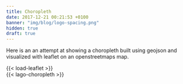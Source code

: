 ```yaml
---
title: Choropleth
date: 2017-12-21 00:21:53 +0100
banner: "img/blog/logo-spacing.png"
hidden: true
draft: true
---
```


Here is an an attempt at showing a choropleth built using geojson and visualized with leaflet on an openstreetmaps map.

{{< load-leaflet >}}  
{{< lago-choropleth >}}



